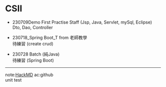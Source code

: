 # CSII  
  
- 230709Demo  First Practise Staff (Jsp, Java, Servlet, mySql, Eclipse)  
  Dto, Dao, Controller
  
- 230718_Spring Boot_T   from  老師教學  
  待練習  (create crud)
    
- 230728 Batch (純Java)  
  待練習  (Spring Boot)     
--------------
  note:[HackMD](https://hackmd.io/)  ac:github  
  unit test  
